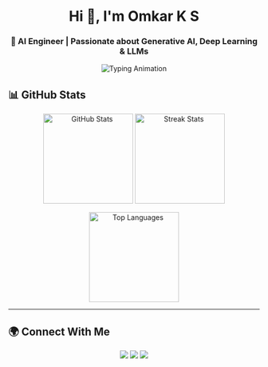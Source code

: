 
<h1 align="center">Hi 👋, I'm Omkar K S</h1>
<h3 align="center">🚀 AI Engineer | Passionate about Generative AI, Deep Learning & LLMs</h3>

<p align="center">
  <img src="https://readme-typing-svg.demolab.com?font=Fira+Code&size=22&duration=3000&pause=1000&center=true&vCenter=true&width=700&lines=AI+Engineer+%F0%9F%A4%96;Generative+AI+Enthusiast+%F0%9F%8E%A8;Deep+Learning+with+PyTorch+%F0%9F%94%AC;Exploring+LLMs%2C+GANs+%26" alt="Typing Animation" />
</p>



## 📊 GitHub Stats

<p align="center">
  <img src="https://github-readme-stats.vercel.app/api?username=omkar-k-s&show_icons=true&theme=tokyonight" alt="GitHub Stats" height="180"/>
  <img src="https://streak-stats.demolab.com/?user=omkar-k-s&theme=tokyonight" alt="Streak Stats" height="180"/>
</p>

<p align="center">
  <img src="https://github-readme-stats.vercel.app/api/top-langs/?username=omkar-k-s&layout=compact&theme=tokyonight" alt="Top Languages" height="180"/>
</p>


---

## 🌍 Connect With Me

<p align="center">
  <a href="https://github.com/omkar-k-s"><img src="https://img.shields.io/badge/GitHub-black?style=flat-square&logo=github"/></a>
  <a href="https://www.linkedin.com/in/omkar-k-s-4b9911324"><img src="https://img.shields.io/badge/LinkedIn-black?style=flat-square&logo=linkedin"/></a>
  <a href="mailto:ksomkar62@gmail.com"><img src="https://img.shields.io/badge/Email-black?style=flat-square&logo=minutemailer"/></a>
</p>
